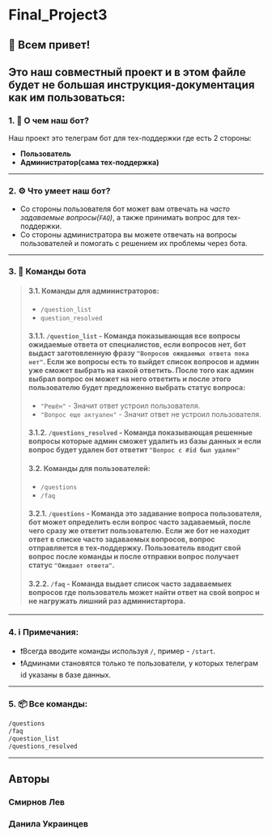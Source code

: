 # Final_Project3
## 👋 Всем привет! 
Это наш совместный проект и в этом файле будет не большая инструкция-документация как им пользоваться:
--- 
### 1. 🧠 О чем наш бот?
Наш проект это телеграм бот для тех-поддержки где есть 2 стороны:
- **Пользователь**
- **Администратор(сама тех-поддержка)**
--- 
### 2. ⚙️ Что умеет наш бот?
- Со стороны пользователя бот может вам отвечать на *часто задаваемые вопросы(`FAQ`)*, а также принимать вопрос для тех-поддержки.
- Со стороны администратора вы можете отвечать на вопросы пользователей и помогать с решением их проблемы через бота.
---
### 3.  💬  Команды бота
> ####  3.1. Команды для администраторов:
>  - `/question_list` 
>  - `question_resolved`
> #### 3.1.1. `/question_list` - Команда показывающая все вопросы ожидаемые ответа от специалистов, если вопросов нет, бот выдаст заготовленную фразу `"Вопросов ожидаемых ответа пока нет"`. Если же вопросы есть то выйдет список вопросов и админ уже сможет выбрать на какой ответить. После того как админ выбрал вопрос он может на него ответить и после этого пользователю будет предложенно выбрать статус вопроса:
> - `"Решён"` - Значит ответ устроил пользователя.
> - `"Вопрос еще актуален"` - Значит ответ не устроил пользователя.
> #### 3.1.2. `/questions_resolved` - Команда показывающая решенные вопросы которые админ сможет удалить из базы данных и если вопрос будет удален бот ответит `"Вопрос с #id был удален"`
> #### 3.2. Команды для пользователей:
> - `/questions`
> - `/faq`
> #### 3.2.1. `/questions` -  Команда это задавание вопроса пользователя, бот может определить если вопрос часто задаваемый, после чего сразу же ответит пользователю. Если же бот не находит ответ в списке часто задаваемых вопросов, вопрос отправляется в тех-поддержку. Пользователь вводит свой вопрос после команды и после отправки вопрос получает статус `"Ожидает ответа"`.
> #### 3.2.2. `/faq`  - Команда выдает список часто задаваемыех вопросов где пользователь может найти ответ на свой вопрос и не нагружать лишний раз администартора.
---
### 4. ℹ️ Примечания:
- ❗Всегда вводите команды используя `/`, пример - `/start`.
- ❗Админами становятся только те пользователи, у которых телеграм id указаны в базе данных.
---
### 5. 📦 Все команды:
```bash
/questions
/faq
/question_list
/questions_resolved
```
---

## Авторы
### Смирнов Лев
### Данила Украинцев
